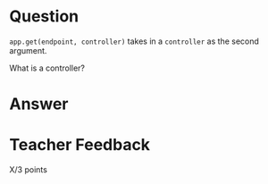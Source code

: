 # Question

`app.get(endpoint, controller)` takes in a `controller` as the second argument.

What is a controller?

# Answer

# Teacher Feedback

X/3 points